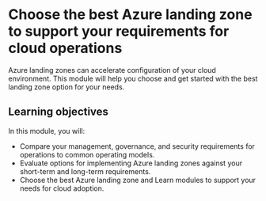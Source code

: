 # Choose the best Azure landing zone to support your requirements for cloud operations

Azure landing zones can accelerate configuration of your cloud environment. This module will help you choose and get started with the best landing zone option for your needs.

## Learning objectives

In this module, you will:

- Compare your management, governance, and security requirements for operations to common operating models.
- Evaluate options for implementing Azure landing zones against your short-term and long-term requirements.
- Choose the best Azure landing zone and Learn modules to support your needs for cloud adoption.